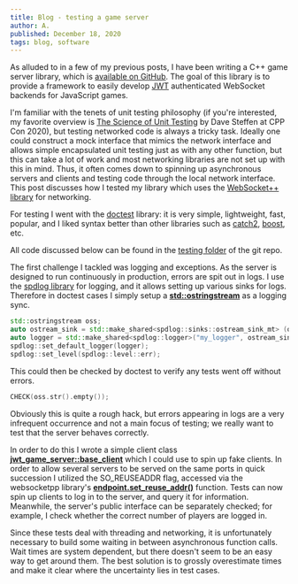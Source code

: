 ```yaml
---
title: Blog - testing a game server
author: A.
published: December 18, 2020
tags: blog, software
---
```


As alluded to in a few of my previous posts, I have been writing a C++ game
server library, which is
[available on GitHub](https://github.com/permutationlock/jwt_game_server).
The goal of this library is to provide a framework to easily develop
[JWT](https://jwt.io/) authenticated WebSocket backends for JavaScript games.

I'm familiar with the tenets of unit testing philosophy (if you're
interested, my favorite
overview is
[The Science of Unit Testing](https://www.youtube.com/watch?v=FjwayiHNI1w) by
Dave Steffen at CPP Con 2020), but testing networked code is always a tricky
task. Ideally one could construct a mock interface that mimics the network
interface and allows simple encapsulated unit testing just as with any other
function, but this can take a lot of work and most networking libraries are
not set up with this in mind. Thus, it often comes down to spinning up
asynchronous servers and clients and testing code through the local network
interface. This post discusses how I tested my library which uses the
[WebSocket++ library](https://github.com/zaphoyd/websocketpp) for networking.

For testing I went with the [doctest](https://github.com/onqtam/doctest)
library: it is very simple, lightweight, fast, popular, and I liked syntax
better than other libraries such as
[catch2](https://github.com/catchorg/Catch2),
[boost](https://www.boost.org/doc/libs/1_75_0/libs/log/doc/html/index.html),
etc.

All code discussed below can be found in the
[testing folder](https://github.com/permutationlock/jwt_game_server/tree/main/test/src)
of the git repo.

The first challenge I tackled was logging and exceptions. As the server is
designed to run continuously in production, errors are spit out in logs.
I use the [spdlog library](https://github.com/gabime/spdlog)
for logging, and it allows setting up various sinks for logs. Therefore in
doctest cases I simply setup a
[**std::ostringstream**](https://en.cppreference.com/w/cpp/io/basic_ostringstream)
as a logging sync.

```C++
std::ostringstream oss;
auto ostream_sink = std::make_shared<spdlog::sinks::ostream_sink_mt> (oss);
auto logger = std::make_shared<spdlog::logger>("my_logger", ostream_sink);
spdlog::set_default_logger(logger);
spdlog::set_level(spdlog::level::err);
```

This could then be checked by doctest to verify any tests went off without
errors.

```C++
CHECK(oss.str().empty());
```

Obviously this is quite a rough hack, but errors appearing in logs are a very
infrequent occurrence and not a main focus of testing; we really want to test
that the server behaves correctly.

In order to do this I wrote a simple client class
[**jwt_game_server::base_client**](https://github.com/permutationlock/jwt_game_server/blob/main/include/jwt_game_server/base_client.hpp)
which I could use to spin up fake clients. In order to allow several servers to
be served on the same ports in quick succession I utilized the SO_REUSEADDR
flag, accessed via the websocketpp library's
[**endpoint.set_reuse_addr()**](https://docs.websocketpp.org/classwebsocketpp_1_1transport_1_1asio_1_1endpoint.html#a491d13d6e1ad0edc5843e41b06fa4e0c)
function. Tests can now spin up clients to log in to the server, and query it for
information. Meanwhile, the server's public interface can be separately
checked; for example, I check whether the correct number of players are logged
in.

Since these tests deal with threading and networking, it is unfortunately
necessary to build some waiting in between asynchronous function calls. Wait
times are system dependent, but there doesn't seem to be an easy way to get
around them. The best solution is to grossly overestimate times and make it
clear where the uncertainty lies in test cases.
